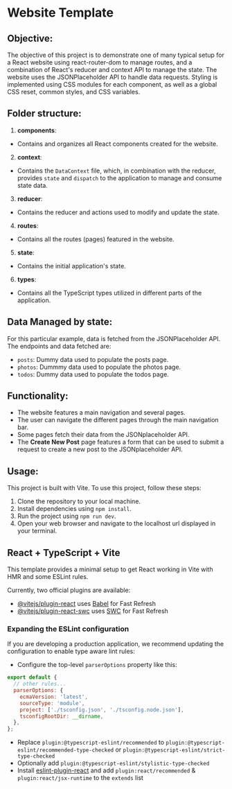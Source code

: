 # Website Template

## Objective:

The objective of this project is to demonstrate one of many typical setup for a React website using react-router-dom to manage routes, and a combination of React's reducer and context API to manage the state. The website uses the JSONPlaceholder API to handle data requests. Styling is implemented using CSS modules for each component, as well as a global CSS reset, common styles, and CSS variables.

## Folder structure:

1. **components**:

- Contains and organizes all React components created for the website.

2. **context**:

- Contains the `DataContext` file, which, in combination with the reducer, provides `state` and `dispatch` to the application to manage and consume state data.

3. **reducer**:

- Contains the reducer and actions used to modify and update the state.

4. **routes**:

- Contains all the routes (pages) featured in the website.

5. **state**:

- Contains the initial application's state.

6. **types**:

- Contains all the TypeScript types utilized in different parts of the application.

## Data Managed by state:

For this particular example, data is fetched from the JSONPlaceholder API.
The endpoints and data fetched are:

- `posts`: Dummy data used to populate the posts page.
- `photos`: Dummmy data used to populate the photos page.
- `todos`: Dummy data used to populate the todos page.

## Functionality:

- The website features a main navigation and several pages.
- The user can navigate the different pages through the main navigation bar.
- Some pages fetch their data from the JSONplaceholder API.
- The **Create New Post** page features a form that can be used to submit a request to create a new post to the JSONplaceholder API.

## Usage:

This project is built with Vite.
To use this project, follow these steps:

1. Clone the repository to your local machine.
2. Install dependencies using `npm install`.
3. Run the project using `npm run dev`.
4. Open your web browser and navigate to the localhost url displayed in your terminal.

## React + TypeScript + Vite

This template provides a minimal setup to get React working in Vite with HMR and some ESLint rules.

Currently, two official plugins are available:

- [@vitejs/plugin-react](https://github.com/vitejs/vite-plugin-react/blob/main/packages/plugin-react/README.md) uses [Babel](https://babeljs.io/) for Fast Refresh
- [@vitejs/plugin-react-swc](https://github.com/vitejs/vite-plugin-react-swc) uses [SWC](https://swc.rs/) for Fast Refresh

### Expanding the ESLint configuration

If you are developing a production application, we recommend updating the configuration to enable type aware lint rules:

- Configure the top-level `parserOptions` property like this:

```js
export default {
  // other rules...
  parserOptions: {
    ecmaVersion: 'latest',
    sourceType: 'module',
    project: ['./tsconfig.json', './tsconfig.node.json'],
    tsconfigRootDir: __dirname,
  },
};
```

- Replace `plugin:@typescript-eslint/recommended` to `plugin:@typescript-eslint/recommended-type-checked` or `plugin:@typescript-eslint/strict-type-checked`
- Optionally add `plugin:@typescript-eslint/stylistic-type-checked`
- Install [eslint-plugin-react](https://github.com/jsx-eslint/eslint-plugin-react) and add `plugin:react/recommended` & `plugin:react/jsx-runtime` to the `extends` list
